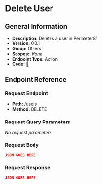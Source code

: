 # Delete User

## General Information

- **Description:** Deletes a user in Perimeter81
- **Version:** 0.0.1
- **Group:** Others
- **Scopes:**: _None_
- **Endpoint Type:** Action
- **Code:** [🔗](https://github.com/NangoHQ/integration-templates/tree/main/integrations/perimeter81/actions/delete-user.ts)

## Endpoint Reference

### Request Endpoint

- **Path:** /users
- **Method:** DELETE

### Request Query Parameters

_No request parameters_

### Request Body

```json
JSON GOES HERE
```

### Request Response

```json
JSON GOES HERE
```
